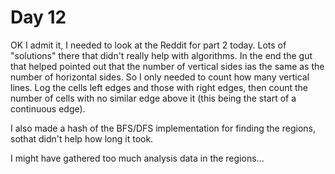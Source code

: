 # Day 12

OK I admit it, I needed to look at the Reddit for part 2 today. Lots of "solutions" there that didn't really help with algorithms. In the end the gut that helped pointed out that the number of vertical sides ias the same as the number of horizontal sides. So I only needed to count how many vertical lines. Log the cells left edges and those with right edges, then count the number of cells with no similar edge above it (this being the start of a continuous edge).

I also made a hash of the BFS/DFS implementation for finding the regions, sothat didn't help how long it took.

I might have gathered too much analysis data in the regions...
